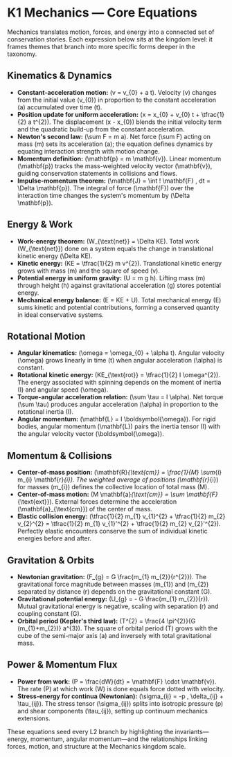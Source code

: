 # K1 Mechanics — Core Equations

Mechanics translates motion, forces, and energy into a connected set of conservation stories. Each expression below sits at the kingdom level: it frames themes that branch into more specific forms deeper in the taxonomy.

## Kinematics & Dynamics
- **Constant-acceleration motion:** \(v = v_{0} + a t\). Velocity \(v\) changes from the initial value \(v_{0}\) in proportion to the constant acceleration \(a\) accumulated over time \(t\).
- **Position update for uniform acceleration:** \(x = x_{0} + v_{0} t + \tfrac{1}{2} a t^{2}\). The displacement \(x - x_{0}\) blends the initial velocity term and the quadratic build-up from the constant acceleration.
- **Newton's second law:** \(\sum F = m a\). Net force \(\sum F\) acting on mass \(m\) sets its acceleration \(a\); the equation defines dynamics by equating interaction strength with motion change.
- **Momentum definition:** \(\mathbf{p} = m \mathbf{v}\). Linear momentum \(\mathbf{p}\) tracks the mass-weighted velocity vector \(\mathbf{v}\), guiding conservation statements in collisions and flows.
- **Impulse-momentum theorem:** \(\mathbf{J} = \int \! \mathbf{F} \, dt = \Delta \mathbf{p}\). The integral of force \(\mathbf{F}\) over the interaction time changes the system's momentum by \(\Delta \mathbf{p}\).

## Energy & Work
- **Work-energy theorem:** \(W_{\text{net}} = \Delta KE\). Total work \(W_{\text{net}}\) done on a system equals the change in translational kinetic energy \(\Delta KE\).
- **Kinetic energy:** \(KE = \tfrac{1}{2} m v^{2}\). Translational kinetic energy grows with mass \(m\) and the square of speed \(v\).
- **Potential energy in uniform gravity:** \(U = m g h\). Lifting mass \(m\) through height \(h\) against gravitational acceleration \(g\) stores potential energy.
- **Mechanical energy balance:** \(E = KE + U\). Total mechanical energy \(E\) sums kinetic and potential contributions, forming a conserved quantity in ideal conservative systems.

## Rotational Motion
- **Angular kinematics:** \(\omega = \omega_{0} + \alpha t\). Angular velocity \(\omega\) grows linearly in time \(t\) when angular acceleration \(\alpha\) is constant.
- **Rotational kinetic energy:** \(KE_{\text{rot}} = \tfrac{1}{2} I \omega^{2}\). The energy associated with spinning depends on the moment of inertia \(I\) and angular speed \(\omega\).
- **Torque-angular acceleration relation:** \(\sum \tau = I \alpha\). Net torque \(\sum \tau\) produces angular acceleration \(\alpha\) in proportion to the rotational inertia \(I\).
- **Angular momentum:** \(\mathbf{L} = I \boldsymbol{\omega}\). For rigid bodies, angular momentum \(\mathbf{L}\) pairs the inertia tensor \(I\) with the angular velocity vector \(\boldsymbol{\omega}\).

## Momentum & Collisions
- **Center-of-mass position:** \(\mathbf{R}_{\text{cm}} = \frac{1}{M} \sum_{i} m_{i} \mathbf{r}_{i}\). The weighted average of positions \(\mathbf{r}_{i}\) for masses \(m_{i}\) defines the collective location of total mass \(M\).
- **Center-of-mass motion:** \(M \mathbf{a}_{\text{cm}} = \sum \mathbf{F}_{\text{ext}}\). External forces determine the acceleration \(\mathbf{a}_{\text{cm}}\) of the center of mass.
- **Elastic collision energy:** \(\tfrac{1}{2} m_{1} v_{1}^{2} + \tfrac{1}{2} m_{2} v_{2}^{2} = \tfrac{1}{2} m_{1} v_{1}'^{2} + \tfrac{1}{2} m_{2} v_{2}'^{2}\). Perfectly elastic encounters conserve the sum of individual kinetic energies before and after.

## Gravitation & Orbits
- **Newtonian gravitation:** \(F_{g} = G \frac{m_{1} m_{2}}{r^{2}}\). The gravitational force magnitude between masses \(m_{1}\) and \(m_{2}\) separated by distance \(r\) depends on the gravitational constant \(G\).
- **Gravitational potential energy:** \(U_{g} = - G \frac{m_{1} m_{2}}{r}\). Mutual gravitational energy is negative, scaling with separation \(r\) and coupling constant \(G\).
- **Orbital period (Kepler's third law):** \(T^{2} = \frac{4 \pi^{2}}{G (m_{1}+m_{2})} a^{3}\). The square of orbital period \(T\) grows with the cube of the semi-major axis \(a\) and inversely with total gravitational mass.

## Power & Momentum Flux
- **Power from work:** \(P = \frac{dW}{dt} = \mathbf{F} \cdot \mathbf{v}\). The rate \(P\) at which work \(W\) is done equals force dotted with velocity.
- **Stress-energy for continua (Newtonian):** \(\sigma_{ij} = -p \, \delta_{ij} + \tau_{ij}\). The stress tensor \(\sigma_{ij}\) splits into isotropic pressure \(p\) and shear components \(\tau_{ij}\), setting up continuum mechanics extensions.

These equations seed every L2 branch by highlighting the invariants—energy, momentum, angular momentum—and the relationships linking forces, motion, and structure at the Mechanics kingdom scale.
